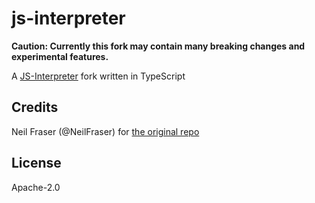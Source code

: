 # js-interpreter

**Caution: Currently this fork may contain many breaking changes and experimental features.**

A [JS-Interpreter](https://github.com/NeilFraser/JS-Interpreter) fork written in TypeScript

## Credits

Neil Fraser (@NeilFraser) for [the original repo](https://github.com/NeilFraser/JS-Interpreter)

## License

Apache-2.0
